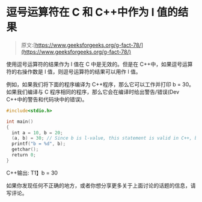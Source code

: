 # 逗号运算符在 C 和 C++中作为 l 值的结果

> 原文:[https://www.geeksforgeeks.org/g-fact-78/](https://www.geeksforgeeks.org/g-fact-78/)

使用逗号运算符的结果作为 l 值在 C 中是无效的。但是在 C++中，如果逗号运算符的右操作数是 l 值，则逗号运算符的结果可以用作 l 值。

例如，如果我们将下面的程序编译为 C++程序，那么它可以工作并打印 b = 30。如果我们编译与 C 程序相同的程序，那么它会在编译时给出警告/错误(Dev C++中的警告和代码块中的错误)。

```cpp
#include<stdio.h>

int main()
{
  int a = 10, b = 20;
  (a, b) = 30; // Since b is l-value, this statement is valid in C++, but not in C.
  printf("b = %d", b);
  getchar();
  return 0;
}
```

C++输出:
T1】b = 30

如果你发现任何不正确的地方，或者你想分享更多关于上面讨论的话题的信息，请写评论。